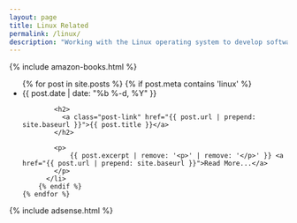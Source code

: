 ```yaml
---
layout: page
title: Linux Related
permalink: /linux/
description: "Working with the Linux operating system to develop software."
---
```

{% include amazon-books.html %}

<div class="home">


  <ul class="post-list">
    {% for post in site.posts %}
		{% if post.meta contains 'linux' %}
		  <li>
			<span class="post-meta">{{ post.date | date: "%b %-d, %Y" }}</span>

			<h2>
			  <a class="post-link" href="{{ post.url | prepend: site.baseurl }}">{{ post.title }}</a>
			</h2>

			<p>
				{{ post.excerpt | remove: '<p>' | remove: '</p>' }} <a href="{{ post.url | prepend: site.baseurl }}">Read More...</a>
			</p>
		  </li>
		{% endif %}
    {% endfor %}
  </ul>
  
  
</div>

{% include adsense.html %}